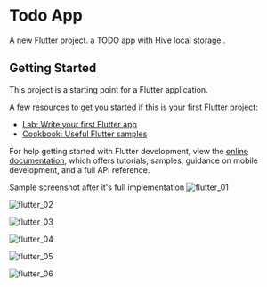 # Todo App

A new Flutter project. a TODO app with Hive local storage .

## Getting Started

This project is a starting point for a Flutter application.

A few resources to get you started if this is your first Flutter project:

- [Lab: Write your first Flutter app](https://docs.flutter.dev/get-started/codelab)
- [Cookbook: Useful Flutter samples](https://docs.flutter.dev/cookbook)

For help getting started with Flutter development, view the
[online documentation](https://docs.flutter.dev/), which offers tutorials,
samples, guidance on mobile development, and a full API reference.

Sample screenshot after it's full implementation
![flutter_01](https://github.com/Kayange123/todo-app-flutter/assets/96143653/6ac90aef-980c-4619-b8ef-6fa3ba8bd858)

![flutter_02](https://github.com/Kayange123/todo-app-flutter/assets/96143653/988fc955-4268-4296-bfc9-003c68b1fc4b)

![flutter_03](https://github.com/Kayange123/todo-app-flutter/assets/96143653/44e95885-90fa-4258-82e1-660dc11180cc)

![flutter_04](https://github.com/Kayange123/todo-app-flutter/assets/96143653/e6969668-6d83-49de-9a6f-e4c5b7d20d8a)

![flutter_05](https://github.com/Kayange123/todo-app-flutter/assets/96143653/88198641-42ad-4117-80b6-15d7199eb2b8)

![flutter_06](https://github.com/Kayange123/todo-app-flutter/assets/96143653/02b03d11-0fac-46ee-856c-3fe84090e632)
